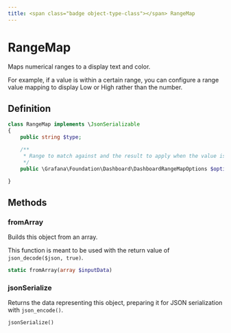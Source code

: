 ```yaml
---
title: <span class="badge object-type-class"></span> RangeMap
---
```

# <span class="badge object-type-class"></span> RangeMap

Maps numerical ranges to a display text and color.

For example, if a value is within a certain range, you can configure a range value mapping to display Low or High rather than the number.

## Definition

```php
class RangeMap implements \JsonSerializable
{
    public string $type;

    /**
     * Range to match against and the result to apply when the value is within the range
     */
    public \Grafana\Foundation\Dashboard\DashboardRangeMapOptions $options;

}
```
## Methods

### <span class="badge object-method"></span> fromArray

Builds this object from an array.

This function is meant to be used with the return value of `json_decode($json, true)`.

```php
static fromArray(array $inputData)
```

### <span class="badge object-method"></span> jsonSerialize

Returns the data representing this object, preparing it for JSON serialization with `json_encode()`.

```php
jsonSerialize()
```

